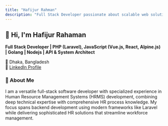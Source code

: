 ```yaml
---
title: "Hafijur Rahman"
description: "Full Stack Developer passionate about scalable web solutions"
---
```


## 👋 Hi, I'm Hafijur Rahaman

**Full Stack Developer | PHP (Laravel), JavaScript (Vue.js, React, Alpine.js) | Golang | Nodejs | API & System Architect**

📍 Dhaka, Bangladesh  
🔗 [LinkedIn Profile](https://www.linkedin.com/in/hafijur-rahaman/)

### 🧠 About Me

I am a versatile full-stack software developer with specialized experience in Human Resource Management Systems (HRMS) development, combining deep technical expertise with comprehensive HR process knowledge. My focus spans backend development using modern frameworks like Laravel while delivering sophisticated HR solutions that streamline workforce management.
